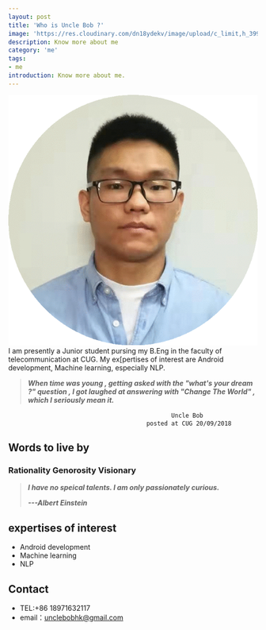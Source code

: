 ```yaml
---
layout: post
title: 'Who is Uncle Bob ?'
image: 'https://res.cloudinary.com/dn18ydekv/image/upload/c_limit,h_399,w_760/v1537929313/me.jpg'
description: Know more about me
category: 'me'
tags:
- me
introduction: Know more about me.
---
```


![bob](https://raw.githubusercontent.com/unclebob7/geekit/gh-pages/assets/img/bob.gif)
I am presently a Junior student pursing my B.Eng in the faculty of telecommunication at CUG. My ex[pertises of interest are Android development, Machine learning, especially NLP.

> _**When time was young , getting asked with the "what's your dream ?" question , I got laughed at answering with "Change The World" , which I seriously mean it.**_

 


                                                  Uncle Bob
                                           posted at CUG 20/09/2018

## Words to live by

### Rationality Genorosity Visionary
> _**I have no speical talents. I am only passionately curious.**_
> 
> _**---Albert Einstein**_


## expertises of interest
- Android development
- Machine learning
- NLP

## Contact 
- TEL:+86 18971632117
- email：unclebobhk@gmail.com

